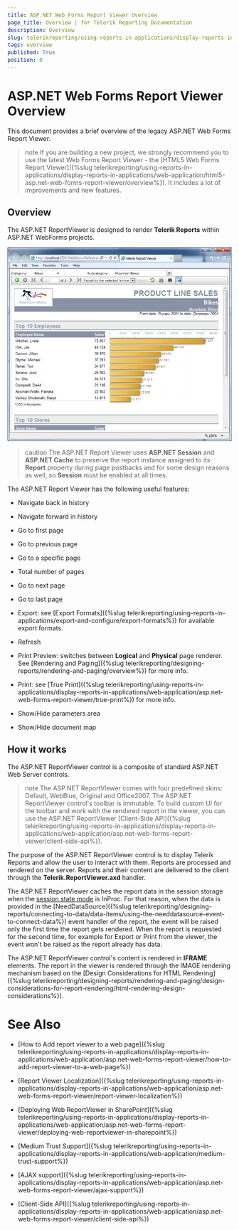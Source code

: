 ```yaml
---
title: ASP.NET Web Forms Report Viewer Overview
page_title: Overview | for Telerik Reporting Documentation
description: Overview
slug: telerikreporting/using-reports-in-applications/display-reports-in-applications/web-application/asp.net-web-forms-report-viewer/overview
tags: overview
published: True
position: 0
---
```


# ASP.NET Web Forms Report Viewer Overview



This document provides a brief overview of the legacy ASP.NET Web Forms Report Viewer.       

>note If you are building a new project, we strongly recommend you to use         the latest Web Forms Report Viewer - the [HTML5 Web Forms Report Viewer]({%slug telerikreporting/using-reports-in-applications/display-reports-in-applications/web-application/html5-asp.net-web-forms-report-viewer/overview%}).          It includes a lot of improvements and new features.       


## Overview

The ASP.NET ReportViewer is designed to render __Telerik Reports__  within ASP.NET WebForms projects.           

  ![](images/AspNetViewer.png)

>caution The ASP.NET Report Viewer uses  __ASP.NET Session__  and  __ASP.NET Cache__  to preserve the report instance assigned to             its  __Report__  property during page postbacks and for some design reasons as well, so              __Session__  must be enabled at all times.           


The ASP.NET Report Viewer has the following useful features:         

* Navigate back in history

* Navigate forward in history

* Go to first page

* Go to previous page

* Go to a specific page

* Total number of pages

* Go to next page

* Go to last page

* Export: see [Export Formats]({%slug telerikreporting/using-reports-in-applications/export-and-configure/export-formats%}) for available export formats.             

* Refresh

* Print Preview: switches between __Logical__  and __Physical__  page renderer. See [Rendering and Paging]({%slug telerikreporting/designing-reports/rendering-and-paging/overview%}) for more info.             

* Print: see [True Print]({%slug telerikreporting/using-reports-in-applications/display-reports-in-applications/web-application/asp.net-web-forms-report-viewer/true-print%}) for more info.             

* Show/Hide parameters area

* Show/Hide document map

## How it works

The ASP.NET ReportViewer control is a composite of standard ASP.NET Web Server controls.         

>note The ASP.NET ReportViewer comes with four predefined skins: Default, WebBlue, Original and Office2007. The ASP.NET ReportViewer control's toolbar is immutable.             To build custom UI for the toolbar and work with the rendered report in the viewer,             you can use the ASP.NET ReportViewer [Client-Side API]({%slug telerikreporting/using-reports-in-applications/display-reports-in-applications/web-application/asp.net-web-forms-report-viewer/client-side-api%}).           


The purpose of the ASP.NET ReportViewer control is to display Telerik Reports and allow the user to interact with them.           Reports are processed and rendered on the server. Reports and their content are delivered to the client through the           __Telerik.ReportViewer.axd__  handler.         

The ASP.NET ReportViewer caches the report data in the session storage when the            [session state mode](https://docs.microsoft.com/en-us/dotnet/api/system.web.sessionstate.sessionstatemode?view=netframework-4.8)             is InProc. For that reason, when the data is provided in           the [NeedDataSource]({%slug telerikreporting/designing-reports/connecting-to-data/data-items/using-the-needdatasource-event-to-connect-data%}) event handler of the report,           the event will be raised only the first time the report gets rendered. When the report is requested for the second time,           for example for Export or Print from the viewer, the event won't be raised as the report already has data.         

The ASP.NET ReportViewer control's content is rendered in __IFRAME__  elements.           The report in the viewer is rendered through the IMAGE rendering mechanism based on the           [Design Considerations for HTML Rendering]({%slug telerikreporting/designing-reports/rendering-and-paging/design-considerations-for-report-rendering/html-rendering-design-considerations%}).         

# See Also


 * [How to Add report viewer to a web page]({%slug telerikreporting/using-reports-in-applications/display-reports-in-applications/web-application/asp.net-web-forms-report-viewer/how-to-add-report-viewer-to-a-web-page%})

 * [Report Viewer Localization]({%slug telerikreporting/using-reports-in-applications/display-reports-in-applications/web-application/asp.net-web-forms-report-viewer/report-viewer-localization%})

 * [Deploying Web ReportViewer in SharePoint]({%slug telerikreporting/using-reports-in-applications/display-reports-in-applications/web-application/asp.net-web-forms-report-viewer/deploying-web-reportviewer-in-sharepoint%})

 * [Medium Trust Support]({%slug telerikreporting/using-reports-in-applications/display-reports-in-applications/web-application/medium-trust-support%})

 * [AJAX support]({%slug telerikreporting/using-reports-in-applications/display-reports-in-applications/web-application/asp.net-web-forms-report-viewer/ajax-support%})

 * [Client-Side API]({%slug telerikreporting/using-reports-in-applications/display-reports-in-applications/web-application/asp.net-web-forms-report-viewer/client-side-api%})
